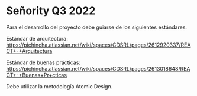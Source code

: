 # Señority Q3 2022

Para el desarrollo del proyecto debe guiarse de los siguientes estándares.

Estándar de arquitectura: https://pichincha.atlassian.net/wiki/spaces/CDSRL/pages/2612920337/REACT+-+Arquitectura

Estándar de buenas prácticas: https://pichincha.atlassian.net/wiki/spaces/CDSRL/pages/2613018648/REACT+-+Buenas+Pr+cticas

Debe utilizar la metodología Atomic Design.
